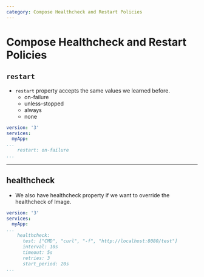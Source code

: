 ```yaml
---
category: Compose Healthcheck and Restart Policies
---
```

# Compose Healthcheck and Restart Policies

## `restart`
* `restart` property accepts the same values we learned before.
  * on-failure
  * unless-stopped
  * always
  * none
  
```yaml
version: '3'
services:
  myApp:
...
    restart: on-failure
...
```

---
## healthcheck
* We also have healthcheck property if we want to override the healthcheck of Image.

```yaml
version: '3'
services:
  myApp:
...
    healthcheck:
      test: ["CMD", "curl", "-f", "http://localhost:8080/test"]
      interval: 10s
      timeout: 5s
      retries: 3
      start_period: 20s
...
```

